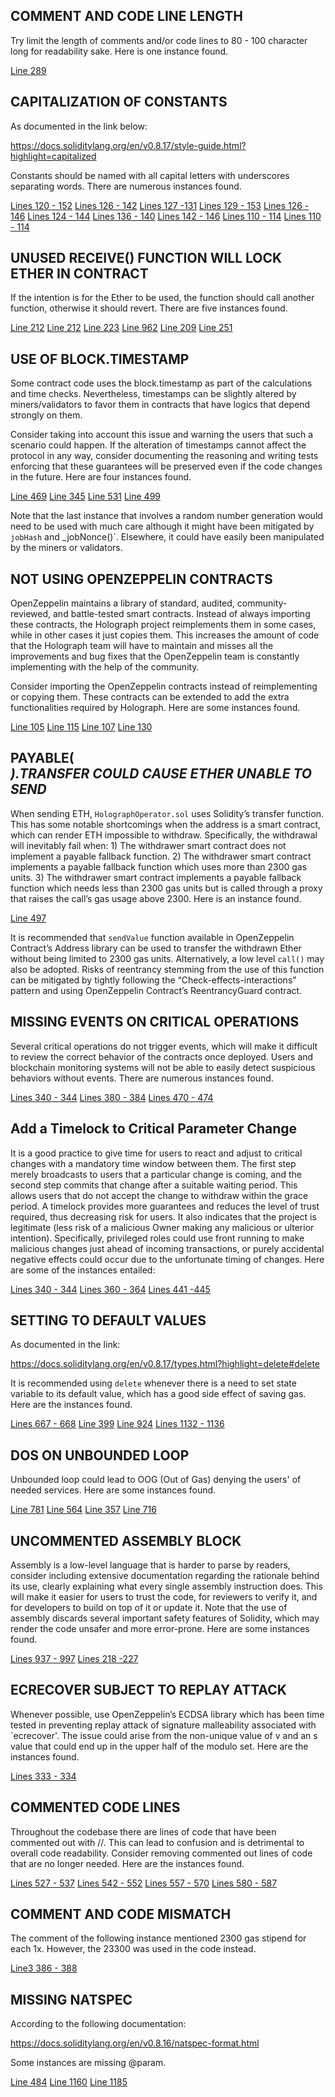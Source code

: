 ## COMMENT AND CODE LINE LENGTH
Try limit the length of comments and/or code lines to 80 - 100 character long for readability sake. Here is one instance found.

[Line 289](https://github.com/code-423n4/2022-10-holograph/blob/main/contracts/enforcer/HolographERC20.sol#L289)

## CAPITALIZATION OF CONSTANTS
As documented in the link below:

https://docs.soliditylang.org/en/v0.8.17/style-guide.html?highlight=capitalized

Constants should be named with all capital letters with underscores separating words. There are numerous instances found.

[Lines 120 - 152](https://github.com/code-423n4/2022-10-holograph/blob/main/contracts/Holograph.sol#L120-L152)
[Lines 126 - 142](https://github.com/code-423n4/2022-10-holograph/blob/main/contracts/HolographBridge.sol#L126-L142)
[Lines 127 -131](https://github.com/code-423n4/2022-10-holograph/blob/main/contracts/HolographFactory.sol#L127-L131)
[Lines 129 - 153](https://github.com/code-423n4/2022-10-holograph/blob/main/contracts/HolographOperator.sol#L129-L153)
[Lines 126 - 146](https://github.com/code-423n4/2022-10-holograph/blob/main/contracts/module/LayerZeroModule.sol#L126-L146)
[Lines 124 - 144](https://github.com/code-423n4/2022-10-holograph/blob/main/contracts/enforcer/PA1D.sol#L124-L144)
[Lines 136 - 140](https://github.com/code-423n4/2022-10-holograph/blob/main/contracts/enforcer/HolographERC721.sol#L136-L140)
[Lines 142 - 146](https://github.com/code-423n4/2022-10-holograph/blob/main/contracts/enforcer/HolographERC20.sol#L142-L146)
[Lines 110 - 114](https://github.com/code-423n4/2022-10-holograph/blob/main/contracts/abstract/ERC721H.sol#L110-L114)
[Lines 110 - 114](https://github.com/code-423n4/2022-10-holograph/blob/main/contracts/abstract/ERC20H.sol#L110-L114)

## UNUSED RECEIVE() FUNCTION WILL LOCK ETHER IN CONTRACT
If the intention is for the Ether to be used, the function should call another function, otherwise it should revert. There are five instances found.

[Line 212](https://github.com/code-423n4/2022-10-holograph/blob/main/contracts/abstract/ERC20H.sol#L212)
[Line 212](https://github.com/code-423n4/2022-10-holograph/blob/main/contracts/abstract/ERC721H.sol#L212)
[Line 223](https://github.com/code-423n4/2022-10-holograph/blob/main/contracts/enforcer/Holographer.sol#L223)
[Line 962](https://github.com/code-423n4/2022-10-holograph/blob/main/contracts/enforcer/HolographERC721.sol#L962)
[Line 209](https://github.com/code-423n4/2022-10-holograph/blob/main/contracts/HolographOperator.sol#L1209)
[Line 251](https://github.com/code-423n4/2022-10-holograph/blob/main/contracts/enforcer/HolographERC20.sol#L251)

## USE OF BLOCK.TIMESTAMP
Some contract code uses the block.timestamp as part of the calculations and time checks. Nevertheless, timestamps can be slightly altered by miners/validators to favor them in contracts that have logics that depend strongly on them.

Consider taking into account this issue and warning the users that such a scenario could happen. If the alteration of timestamps cannot affect the protocol in any way, consider documenting the reasoning and writing tests enforcing that these guarantees will be preserved even if the code changes in the future. Here are four instances found.

[Line 469](https://github.com/code-423n4/2022-10-holograph/blob/main/contracts/enforcer/HolographERC20.sol#L469)
[Line 345](https://github.com/code-423n4/2022-10-holograph/blob/main/contracts/HolographOperator.sol#L345)
[Line 531](https://github.com/code-423n4/2022-10-holograph/blob/main/contracts/HolographOperator.sol#L531)
[Line 499](https://github.com/code-423n4/2022-10-holograph/blob/main/contracts/HolographOperator.sol#L499)

Note that the last instance that involves a random number generation would need to be used with much care although it might have been mitigated by `jobHash` and _jobNonce()`. Elsewhere, it could have easily been manipulated by the miners or validators.

## NOT USING OPENZEPPELIN CONTRACTS
 OpenZeppelin maintains a library of standard, audited, community-reviewed, and battle-tested smart contracts. Instead of always importing these contracts, the Holograph project reimplements them in some cases, while in other cases it just copies them. This increases the amount of code that the Holograph team will have to maintain and misses all the improvements and bug fixes that the OpenZeppelin team is constantly implementing with the help of the community. 

Consider importing the OpenZeppelin contracts instead of reimplementing or copying them. These contracts can be extended to add the extra functionalities required by Holograph. Here are some instances found.

[Line 105](https://github.com/code-423n4/2022-10-holograph/blob/main/contracts/HolographBridge.sol#L105)
[Line 115](https://github.com/code-423n4/2022-10-holograph/blob/main/contracts/HolographOperator.sol#L115)
[Line 107](https://github.com/code-423n4/2022-10-holograph/blob/main/contracts/enforcer/HolographERC20.sol#L107)
[Line 130](https://github.com/code-423n4/2022-10-holograph/blob/main/contracts/enforcer/HolographERC20.sol#L130)

## PAYABLE(<ADDRESS>).TRANSFER COULD CAUSE ETHER UNABLE TO SEND
When sending ETH, `HolographOperator.sol` uses Solidity’s transfer function. This has some notable shortcomings when the address is a smart contract, which can render ETH impossible to withdraw. Specifically, the withdrawal will inevitably fail when: 1) The withdrawer smart contract does not implement a payable fallback function. 2) The withdrawer smart contract implements a payable fallback function which uses more than 2300 gas units. 3) The withdrawer smart contract implements a payable fallback function which needs less than 2300 gas units but is called through a proxy that raises the call’s gas usage above 2300. Here is an instance found.

[Line 497](https://github.com/code-423n4/2022-10-holograph/blob/main/src/HolographOperator.sol#L497)

It is recommended that `sendValue` function available in OpenZeppelin Contract’s Address library can be used to transfer the withdrawn Ether without being limited to 2300 gas units. Alternatively, a low level `call()` may also be adopted. Risks of reentrancy stemming from the use of this function can be mitigated by tightly following the “Check-effects-interactions” pattern and using OpenZeppelin Contract’s ReentrancyGuard contract.

## MISSING EVENTS ON CRITICAL OPERATIONS
Several critical operations do not trigger events, which will make it difficult to review the correct behavior of the contracts once deployed. Users and blockchain monitoring systems will not be able to easily detect suspicious behaviors without events. There are numerous instances found.

[Lines 340 - 344](https://github.com/code-423n4/2022-10-holograph/blob/main/contracts/module/LayerZeroModule.sol#L340-L344)
[Lines 380 - 384](https://github.com/code-423n4/2022-10-holograph/blob/main/contracts/module/LayerZeroModule.sol#L380-L384)
[Lines 470 - 474](https://github.com/code-423n4/2022-10-holograph/blob/main/contracts/module/LayerZeroModule.sol#L470-L474)

## Add a Timelock to Critical Parameter Change
It is a good practice to give time for users to react and adjust to critical changes with a mandatory time window between them. The first step merely broadcasts to users that a particular change is coming, and the second step commits that change after a suitable waiting period. This allows users that do not accept the change to withdraw within the grace period. A timelock provides more guarantees and reduces the level of trust required, thus decreasing risk for users. It also indicates that the project is legitimate (less risk of a malicious Owner making any malicious or ulterior intention). Specifically, privileged roles could use front running to make malicious changes just ahead of incoming transactions, or purely accidental negative effects could occur due to the unfortunate timing of changes. Here are some of the instances entailed:

[Lines 340 - 344](https://github.com/code-423n4/2022-10-holograph/blob/main/contracts/module/LayerZeroModule.sol#L340-L344)
[Lines 360 - 364](https://github.com/code-423n4/2022-10-holograph/blob/main/contracts/module/LayerZeroModule.sol#L360-L364)
[Lines 441 -445](https://github.com/code-423n4/2022-10-holograph/blob/main/contracts/module/LayerZeroModule.sol#L441-L445)

## SETTING TO DEFAULT VALUES
As documented in the link:

https://docs.soliditylang.org/en/v0.8.17/types.html?highlight=delete#delete

It is recommended using `delete` whenever there is a need to set state variable to its default value, which has a good side effect of saving gas. Here are the instances found.

[Lines 667 - 668](https://github.com/code-423n4/2022-10-holograph/blob/main/contracts/enforcer/PA1D.sol#L667-L668)
[Line 399](https://github.com/code-423n4/2022-10-holograph/blob/main/contracts/HolographOperator.sol#L399)
[Line 924](https://github.com/code-423n4/2022-10-holograph/blob/main/contracts/HolographOperator.sol#L924)
[Lines 1132 - 1136](https://github.com/code-423n4/2022-10-holograph/blob/main/contracts/HolographOperator.sol#L1132-L1136)

## DOS ON UNBOUNDED LOOP
Unbounded loop could lead to OOG (Out of Gas) denying the users' of needed services. Here are some instances found.

[Line 781](https://github.com/code-423n4/2022-10-holograph/blob/main/contracts/HolographOperator.sol#L781)
[Line 564](https://github.com/code-423n4/2022-10-holograph/blob/main/contracts/enforcer/HolographERC20.sol#L564)
[Line 357](https://github.com/code-423n4/2022-10-holograph/blob/main/contracts/enforcer/HolographERC721.sol#L357)
[Line 716](https://github.com/code-423n4/2022-10-holograph/blob/main/contracts/enforcer/HolographERC721.sol#L716)

## UNCOMMENTED ASSEMBLY BLOCK
Assembly is a low-level language that is harder to parse by readers, consider including extensive documentation regarding the rationale behind its use, clearly explaining what every single assembly instruction does. This will make it easier for users to trust the code, for reviewers to verify it, and for developers to build on top of it or update it. Note that the use of assembly discards several important safety features of Solidity, which may render the code unsafer and more error-prone. Here are some instances found.

[Lines 937 - 997](https://github.com/code-423n4/2022-10-holograph/blob/main/contracts/enforcer/HolographERC721.sol#L973-L997)
[Lines 218 -227](https://github.com/code-423n4/2022-10-holograph/blob/main/contracts/abstract/ERC721H.sol#L218-L227)

## ECRECOVER SUBJECT TO REPLAY ATTACK
Whenever possible, use OpenZeppelin’s ECDSA library which has been time tested in preventing replay attack of signature malleability associated with `ecrecover'. The issue could arise from the non-unique value of v and an s value that could end up in the upper half of the modulo set. Here are the instances found.

[Lines 333 - 334](https://github.com/code-423n4/2022-10-holograph/blob/main/contracts/HolographFactory.sol#L333-L334)

## COMMENTED CODE LINES
Throughout the codebase there are lines of code that have been commented out with //. This can lead to confusion and is detrimental to overall code readability. Consider removing commented out lines of code that are no longer needed. Here are the instances found.

[Lines 527 - 537](https://github.com/code-423n4/2022-10-holograph/blob/main/contracts/enforcer/HolographERC721.sol#L527-L537)
[Lines 542 - 552](https://github.com/code-423n4/2022-10-holograph/blob/main/contracts/enforcer/HolographERC721.sol#L542-L552)
[Lines 557 - 570](https://github.com/code-423n4/2022-10-holograph/blob/main/contracts/enforcer/HolographERC721.sol#L557-L570)
[Lines 580 - 587](https://github.com/code-423n4/2022-10-holograph/blob/main/contracts/enforcer/PA1D.sol#L580-L587)

## COMMENT AND CODE MISMATCH
The comment of the following instance mentioned 2300 gas stipend for each 1x. However, the 23300 was used in the code instead.

[Line3 386 - 388](https://github.com/code-423n4/2022-10-holograph/blob/main/contracts/enforcer/PA1D.sol#L386-L388)

## MISSING NATSPEC
According to the following documentation:

https://docs.soliditylang.org/en/v0.8.16/natspec-format.html

Some instances are missing @param.

[Line 484](https://github.com/code-423n4/2022-10-holograph/blob/main/contracts/HolographOperator.sol#L484)
[Line 1160](https://github.com/code-423n4/2022-10-holograph/blob/main/contracts/HolographOperator.sol#L1160)
[Line 1185](https://github.com/code-423n4/2022-10-holograph/blob/main/contracts/HolographOperator.sol#L1185)